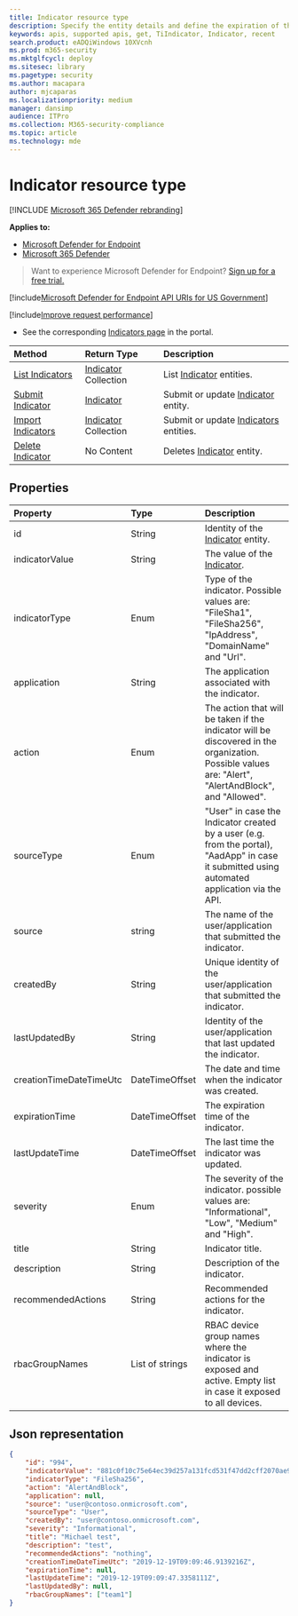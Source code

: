 ```yaml
---
title: Indicator resource type
description: Specify the entity details and define the expiration of the indicator using Microsoft Defender for Endpoint.
keywords: apis, supported apis, get, TiIndicator, Indicator, recent
search.product: eADQiWindows 10XVcnh
ms.prod: m365-security
ms.mktglfcycl: deploy
ms.sitesec: library
ms.pagetype: security
ms.author: macapara
author: mjcaparas
ms.localizationpriority: medium
manager: dansimp
audience: ITPro
ms.collection: M365-security-compliance
ms.topic: article
ms.technology: mde
---
```


# Indicator resource type

[!INCLUDE [Microsoft 365 Defender rebranding](../../includes/microsoft-defender.md)]

**Applies to:**
- [Microsoft Defender for Endpoint](https://go.microsoft.com/fwlink/p/?linkid=2154037)
- [Microsoft 365 Defender](https://go.microsoft.com/fwlink/p/?linkid=2118804)

> Want to experience Microsoft Defender for Endpoint? [Sign up for a free trial.](https://www.microsoft.com/microsoft-365/windows/microsoft-defender-atp?ocid=docs-wdatp-exposedapis-abovefoldlink) 


[!include[Microsoft Defender for Endpoint API URIs for US Government](../../includes/microsoft-defender-api-usgov.md)]

[!include[Improve request performance](../../includes/improve-request-performance.md)]


- See the corresponding [Indicators page](https://securitycenter.windows.com/preferences2/custom_ti_indicators/files) in the portal. 

Method|Return Type |Description
:---|:---|:---
[List Indicators](get-ti-indicators-collection.md) | [Indicator](ti-indicator.md) Collection | List [Indicator](ti-indicator.md) entities.
[Submit Indicator](post-ti-indicator.md) | [Indicator](ti-indicator.md) | Submit or update [Indicator](ti-indicator.md) entity.
[Import Indicators](import-ti-indicators.md) | [Indicator](ti-indicator.md) Collection | Submit or update [Indicators](ti-indicator.md) entities.
[Delete Indicator](delete-ti-indicator-by-id.md) | No Content | Deletes [Indicator](ti-indicator.md) entity.


## Properties
Property |	Type	|	Description
:---|:---|:---
id | String | Identity of the [Indicator](ti-indicator.md) entity.
indicatorValue | String | The value of the [Indicator](ti-indicator.md).
indicatorType | Enum | Type of the indicator. Possible values are: "FileSha1", "FileSha256", "IpAddress", "DomainName" and "Url".
application | String | The application associated with the indicator. 
action | Enum | The action that will be taken if the indicator will be discovered in the organization. Possible values are: "Alert", "AlertAndBlock", and "Allowed".
sourceType | Enum | "User" in case the Indicator created by a user (e.g. from the portal), "AadApp" in case it submitted using automated application via the API.
source | string | The name of the user/application that submitted the indicator.
createdBy | String | Unique identity of the user/application that submitted the indicator.
lastUpdatedBy | String | Identity of the user/application that last updated the indicator.
creationTimeDateTimeUtc | DateTimeOffset | The date and time when the indicator was created.
expirationTime | DateTimeOffset | The expiration time of the indicator.
lastUpdateTime | DateTimeOffset | The last time the indicator was updated.
severity | Enum | The severity of the indicator. possible values are: "Informational", "Low", "Medium" and "High".
title | String | Indicator title.
description | String | Description of the indicator.
recommendedActions | String | Recommended actions for the indicator.
rbacGroupNames | List of strings | RBAC device group names where the indicator is exposed and active. Empty list in case it exposed to all devices.


## Json representation

```json
{
    "id": "994",
    "indicatorValue": "881c0f10c75e64ec39d257a131fcd531f47dd2cff2070ae94baa347d375126fd",
    "indicatorType": "FileSha256",
    "action": "AlertAndBlock",
	"application": null,
    "source": "user@contoso.onmicrosoft.com",
    "sourceType": "User",
	"createdBy": "user@contoso.onmicrosoft.com",
    "severity": "Informational",
    "title": "Michael test",
    "description": "test",
    "recommendedActions": "nothing",
    "creationTimeDateTimeUtc": "2019-12-19T09:09:46.9139216Z",
    "expirationTime": null,
    "lastUpdateTime": "2019-12-19T09:09:47.3358111Z",
    "lastUpdatedBy": null,
    "rbacGroupNames": ["team1"]
}
```
